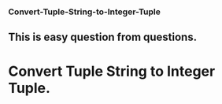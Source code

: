 ### Convert-Tuple-String-to-Integer-Tuple
## This is easy question from questions.
# Convert Tuple String to Integer Tuple.
